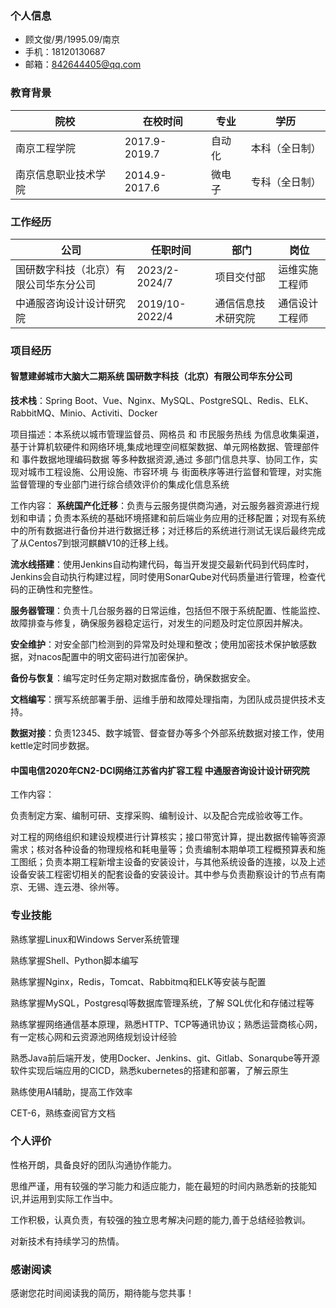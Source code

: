 ### 个人信息

- 顾文俊/男/1995.09/南京
- 手机：18120130687 
- 邮箱：842644405@qq.com

### 教育背景

| 院校                 | 在校时间      | 专业   | 学历           |
| -------------------- | ------------- | ------ | -------------- |
| 南京工程学院         | 2017.9-2019.7 | 自动化 | 本科（全日制） |
| 南京信息职业技术学院 | 2014.9-2017.6 | 微电子 | 专科（全日制） |

### 工作经历

| 公司                                   | 任职时间       | 部门               | 岗位           |
| -------------------------------------- | -------------- | ------------------ | -------------- |
| 国研数字科技（北京）有限公司华东分公司 | 2023/2-2024/7  | 项目交付部         | 运维实施工程师 |
| 中通服咨询设计设计研究院               | 2019/10-2022/4 | 通信信息技术研究院 | 通信设计工程师 |

### 项目经历 

#### 智慧建邺城市大脑大二期系统							    							 国研数字科技（北京）有限公司华东分公司  

**技术栈**：Spring Boot、Vue、Nginx、MySQL、PostgreSQL、Redis、ELK、RabbitMQ、Minio、Activiti、Docker

项目描述：本系统以城市管理监督员、网格员 和 市民服务热线 为信息收集渠道，基于计算机软硬件和网络环境,集成地理空间框架数据、单元网格数据、管理部件 和 事件数据地理编码数据 等多种数据资源,通过 多部门信息共享、协同工作，实现对城市工程设施、公用设施、市容环境 与 街面秩序等进行监督和管理，对实施监督管理的专业部门进行综合绩效评价的集成化信息系统

工作内容：
**系统国产化迁移**：负责与云服务提供商沟通，对云服务器资源进行规划和申请；负责本系统的基础环境搭建和前后端业务应用的迁移配置；对现有系统中的所有数据进行备份并进行数据迁移；对迁移后的系统进行测试无误后最终完成了从Centos7到银河麒麟V10的迁移上线。

**流水线搭建**：使用Jenkins自动构建代码，每当开发提交最新代码到代码库时，Jenkins会自动执行构建过程，同时使用SonarQube对代码质量进行管理，检查代码的正确性和完整性。

**服务器管理**：负责十几台服务器的日常运维，包括但不限于系统配置、性能监控、故障排查与修复，确保服务器稳定运行，对发生的问题及时定位原因并解决。

**安全维护**：对安全部门检测到的异常及时处理和整改；使用加密技术保护敏感数据，对nacos配置中的明文密码进行加密保护。

**备份与恢复**：编写定时任务定期对数据库备份，确保数据安全。

**文档编写**：撰写系统部署手册、运维手册和故障处理指南，为团队成员提供技术支持。

**数据对接**：负责12345、数字城管、督查督办等多个外部系统数据对接工作，使用kettle定时同步数据。


#### 中国电信2020年CN2-DCI网络江苏省内扩容工程														中通服咨询设计设计研究院

工作内容：

负责制定方案、编制可研、支撑采购、编制设计、以及配合完成验收等工作。

对工程的网络组织和建设规模进行计算核实；接口带宽计算，提出数据传输等资源需求；核对各种设备的物理规格和耗电量等；负责编制本期单项工程概预算表和施工图纸；负责本期工程新增主设备的安装设计，与其他系统设备的连接，以及上述设备安装工程密切相关的配套设备的安装设计。其中参与负责勘察设计的节点有南京、无锡、连云港、徐州等。

### 专业技能

熟练掌握Linux和Windows Server系统管理

熟练掌握Shell、Python脚本编写

熟练掌握Nginx，Redis，Tomcat、Rabbitmq和ELK等安装与配置

熟练掌握MySQL，Postgresql等数据库管理系统，了解 SQL优化和存储过程等

熟练掌握网络通信基本原理，熟悉HTTP、TCP等通讯协议；熟悉运营商核心网，有一定核心网和云资源池网络规划设计经验

熟悉Java前后端开发，使用Docker、Jenkins、git、Gitlab、Sonarqube等开源软件实现后端应用的CICD，熟悉kubernetes的搭建和部署，了解云原生

熟练使用AI辅助，提高工作效率

CET-6，熟练查阅官方文档

### 个人评价

性格开朗，具备良好的团队沟通协作能力。

思维严谨，用有较强的学习能力和适应能力，能在最短的时间内熟悉新的技能知识,并运用到实际工作当中。

工作积极，认真负责，有较强的独立思考解决问题的能力,善于总结经验教训。

对新技术有持续学习的热情。

### 感谢阅读

感谢您花时间阅读我的简历，期待能与您共事！

<div style="page-break-after: always;"></div>
